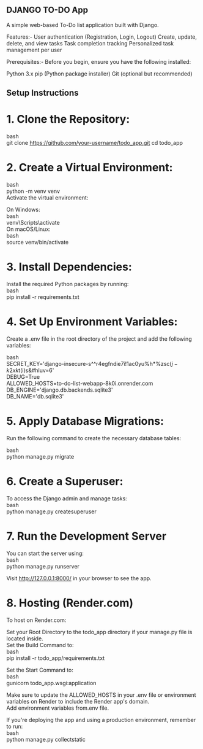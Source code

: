 ## DJANGO TO-DO App

A simple web-based To-Do list application built with Django.

Features:-
User authentication (Registration, Login, Logout)
Create, update, delete, and view tasks
Task completion tracking
Personalized task management per user

Prerequisites:-
Before you begin, ensure you have the following installed:

Python 3.x
pip (Python package installer)
Git (optional but recommended)

## Setup Instructions

# 1. Clone the Repository: <br/>
bash<br/>
git clone https://github.com/your-username/todo_app.git
cd todo_app


# 2. Create a Virtual Environment:<br/>
bash<br/>
python -m venv venv<br/>
Activate the virtual environment:

On Windows:<br/>
bash<br/>
venv\Scripts\activate<br/>
On macOS/Linux:<br/>
bash<br/>
source venv/bin/activate


# 3. Install Dependencies:<br/>
Install the required Python packages by running:<br/>
bash<br/>
pip install -r requirements.txt


# 4. Set Up Environment Variables:<br/>
Create a .env file in the root directory of the project and add the following variables:<br/>

bash<br/>
SECRET_KEY='django-insecure-s^^r4egfndie7i!1ac0yu%h*%zsc($j-k2xk$t(i)s&#hluv=6'<br/>
DEBUG=True<br/>
ALLOWED_HOSTS=to-do-list-webapp-8k0i.onrender.com<br/>
DB_ENGINE='django.db.backends.sqlite3'<br/>
DB_NAME='db.sqlite3'<br/>


# 5. Apply Database Migrations:<br/>
Run the following command to create the necessary database tables:<br/>

bash<br/>
python manage.py migrate


# 6. Create a Superuser:<br/>
To access the Django admin and manage tasks:<br/>
bash<br/>
python manage.py createsuperuser


# 7. Run the Development Server
You can start the server using:<br/>
bash<br/>
python manage.py runserver

Visit http://127.0.0.1:8000/ in your browser to see the app.

# 8. Hosting (Render.com)
To host on Render.com:<br/>

Set your Root Directory to the todo_app directory if your manage.py file is located inside.<br/>
Set the Build Command to:<br/>
bash<br/>
pip install -r todo_app/requirements.txt

Set the Start Command to:<br/>
bash<br/>
gunicorn todo_app.wsgi:application

Make sure to update the ALLOWED_HOSTS in your .env file or environment variables on Render to include the Render app's domain.<br/>
Add environment variables from.env file.<br/>

If you're deploying the app and using a production environment, remember to run:<br/>
bash<br/>
python manage.py collectstatic

